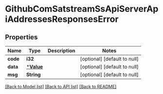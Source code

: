 # GithubComSatstreamSsApiServerApiAddressesResponsesError

## Properties
Name | Type | Description | Notes
------------ | ------------- | ------------- | -------------
**code** | **i32** |  | [optional] [default to null]
**data** | [***Value**](Value.md) |  | [optional] [default to null]
**msg** | **String** |  | [optional] [default to null]

[[Back to Model list]](../README.md#documentation-for-models) [[Back to API list]](../README.md#documentation-for-api-endpoints) [[Back to README]](../README.md)


